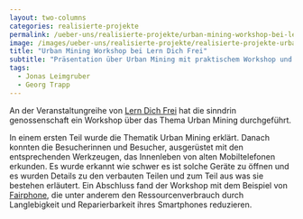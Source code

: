 ```yaml
---
layout: two-columns
categories: realisierte-projekte
permalink: /ueber-uns/realisierte-projekte/urban-mining-workshop-bei-lern-dich-frei/
image: /images/ueber-uns/realisierte-projekte/realisierte-projekte-urban-mining.jpg
title: "Urban Mining Workshop bei Lern Dich Frei"
subtitle: "Präsentation über Urban Mining mit praktischem Workshop und Beispiel Fairphone"
tags:
  - Jonas Leimgruber
  - Georg Trapp
---
```

An der Veranstaltungreihe von [Lern Dich Frei](http://lerndichfrei.ch) hat die sinndrin genossenschaft ein Workshop über das Thema Urban Mining durchgeführt.

In einem ersten Teil wurde die Thematik Urban Mining erklärt. Danach konnten die Besucherinnen und Besucher, ausgerüstet mit den entsprechenden Werkzeugen, das Innenleben von alten Mobiltelefonen erkunden. Es wurde erkannt wie schwer es ist solche Geräte zu öffnen und es wurden Details zu den verbauten Teilen und zum Teil aus was sie bestehen erläutert. Ein Abschluss fand der Workshop mit dem Beispiel von [Fairphone](https://www.fairphone.com/), die unter anderem den Ressourcenverbrauch durch Langlebigkeit und Reparierbarkeit ihres Smartphones reduzieren.
